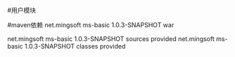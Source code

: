 #用户模块

#maven依赖
<dependency>
  <groupId>net.mingsoft</groupId>
  <artifactId>ms-basic</artifactId>
  <version>1.0.3-SNAPSHOT</version>
  <type>war</type>
</dependency>

<dependency>
  <groupId>net.mingsoft</groupId>
  <artifactId>ms-basic</artifactId>
  <version>1.0.3-SNAPSHOT</version>
  <classifier>sources</classifier>
  <scope>provided</scope>
</dependency>

<dependency>
  <groupId>net.mingsoft</groupId>
  <artifactId>ms-basic</artifactId>
  <version>1.0.3-SNAPSHOT</version>
  <classifier>classes</classifier>
  <scope>provided</scope>
</dependency>


